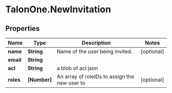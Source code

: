 # TalonOne.NewInvitation

## Properties
Name | Type | Description | Notes
------------ | ------------- | ------------- | -------------
**name** | **String** | Name of the user being invited. | [optional] 
**email** | **String** |  | 
**acl** | **String** | a blob of acl json | 
**roles** | **[Number]** | An array of roleIDs to assign the new user to | [optional] 


